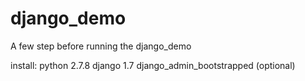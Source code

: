 # django_demo
A few step before running the django_demo

install:
python 2.7.8
django 1.7
django_admin_bootstrapped (optional)